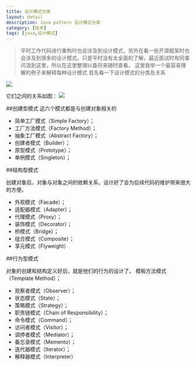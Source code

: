 ```yaml
---
title: 设计模式分类
layout: detail
description: Java pattern 设计模式分类
category: [技术]
tags: [java,设计模式]
---
```

>平时工作代码进行重构时也会涉及到设计模式，另外在看一些开源框架时也会涉及到很多的设计模式。只是平时没有太全面的了解，最近面试时有同事问汲到这里，所以在这里整理以备将来随时查看。
>这里我举一个最容易理解的例子来解释每种设计模式
>首先看一下设计模式的分类及关系 

<img  src='/images/pattern/pattern.png' class='col-xs-12 thumbnail'/>

它们之间的关系如图：
<img  src='/images/pattern/relation.png' class='col-xs-12 thumbnail'/>

##创建型模式
这六个模式都是与创建对象相关的

- 简单工厂模式（Simple Factory）；
- 工厂方法模式（Factory Method）；
- 抽象工厂模式（Abstract Factory）；
- 创建者模式（Builder）；
- 原型模式（Prototype）；
- 单例模式（Singleton）；

##结构型模式

创建对象后，对象与对象之间的依赖关系，设计好了会为后续代码的维护带来很大的方便。

- 外观模式（Facade）；
- 适配器模式（Adapter）；
- 代理模式（Proxy）；
- 装饰模式（Decorator）；
- 桥模式（Bridge）；
- 组合模式（Composite）；
- 享元模式（Flyweight）

##行为型模式

对象的创建和结构定义好后，就是他们的行为的设计了。
模板方法模式（Template Method）；

- 观察者模式（Observer）；
- 状态模式（State）；
- 策略模式（Strategy）；
- 职责链模式（Chain of Responsibility）；
- 命令模式（Command）；
- 访问者模式（Visitor）；
- 调停者模式（Mediator）；
- 备忘录模式（Memento）；
- 迭代器模式（Iterator）；
- 解释器模式（Interpreter）
